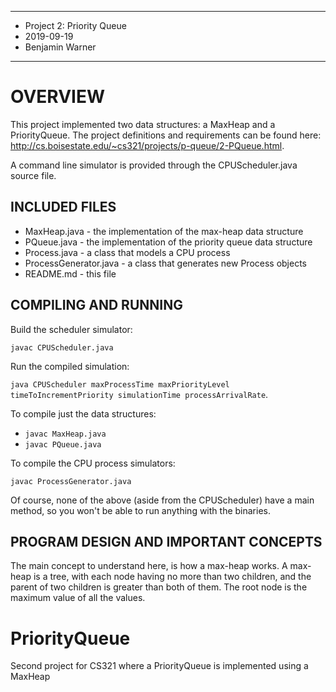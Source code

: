***************************
* Project 2: Priority Queue
* 2019-09-19
* Benjamin Warner
***************************

# OVERVIEW

This project implemented two data structures: a MaxHeap and a PriorityQueue. The project definitions and requirements can be found here: http://cs.boisestate.edu/~cs321/projects/p-queue/2-PQueue.html.

A command line simulator is provided through the CPUScheduler.java source file.

## INCLUDED FILES

- MaxHeap.java - the implementation of the max-heap data structure
- PQueue.java - the implementation of the priority queue data structure
- Process.java - a class that models a CPU process
- ProcessGenerator.java - a class that generates new Process objects
- README.md - this file

## COMPILING AND RUNNING

Build the scheduler simulator:

`javac CPUScheduler.java`

Run the compiled simulation:

`java CPUScheduler maxProcessTime maxPriorityLevel timeToIncrementPriority simulationTime processArrivalRate`. 

To compile just the data structures:

- `javac MaxHeap.java`
- `javac PQueue.java`

To compile the CPU process simulators:

`javac ProcessGenerator.java`

Of course, none of the above (aside from the CPUScheduler) have a main method, so you won't be able to run anything with the binaries.

## PROGRAM DESIGN AND IMPORTANT CONCEPTS

The main concept to understand here, is how a max-heap works. A max-heap is a tree, with each node having no more than two children, and the parent of two children is greater than both of them. The root node is the maximum value of all the values.

# PriorityQueue
Second project for CS321 where a PriorityQueue is implemented using a MaxHeap
